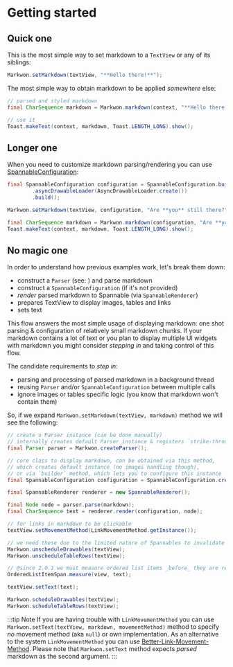 # Getting started

## Quick one

This is the most simple way to set markdown to a `TextView` or any of its siblings:

```java
Markwon.setMarkdown(textView, "**Hello there!**");
```

The most simple way to obtain markdown to be applied _somewhere_ else:

```java
// parsed and styled markdown
final CharSequence markdown = Markwon.markdown(context, "**Hello there!**");

// use it
Toast.makeText(context, markdown, Toast.LENGTH_LONG).show();
```

## Longer one

When you need to customize markdown parsing/rendering you can use [SpannableConfiguration](/docs/v2/configure.md):

```java
final SpannableConfiguration configuration = SpannableConfiguration.builder(context)
        .asyncDrawableLoader(AsyncDrawableLoader.create())
        .build();

Markwon.setMarkdown(textView, configuration, "Are **you** still there?");

final CharSequence markdown = Markwon.markdown(configuration, "Are **you** still there?");
Toast.makeText(context, markdown, Toast.LENGTH_LONG).show();
```

## No magic one

In order to understand how previous examples work, let's break them down:

* construct a `Parser` (see: <Link name="commonmark-java" />) and parse markdown
* construct a `SpannableConfiguration` (if it's not provided)
* *render* parsed markdown to Spannable (via `SpannableRenderer`)
* prepares TextView to display images, tables and links
* sets text

This flow answers the most simple usage of displaying markdown: one shot parsing
&amp; configuration of relatively small markdown chunks. If your markdown contains
a lot of text or you plan to display multiple UI widgets with markdown you might 
consider *stepping in* and taking control of this flow.

The candidate requirements to *step in*:
* parsing and processing of parsed markdown in a background thread
* reusing `Parser` and/or `SpannableConfiguration` between multiple calls
* ignore images or tables specific logic (you know that markdown won't contain them)

So, if we expand `Markwon.setMarkdown(textView, markdown)` method we will see the following:

```java
// create a Parser instance (can be done manually)
// internally creates default Parser instance & registers `strike-through` & `tables` extension
final Parser parser = Markwon.createParser();

// core class to display markdown, can be obtained via this method,
// which creates default instance (no images handling though),
// or via `builder` method, which lets you to configure this instance
final SpannableConfiguration configuration = SpannableConfiguration.create(context);

final SpannableRenderer renderer = new SpannableRenderer();

final Node node = parser.parse(markdown);
final CharSequence text = renderer.render(configuration, node);

// for links in markdown to be clickable
textView.setMovementMethod(LinkMovementMethod.getInstance());

// we need these due to the limited nature of Spannables to invalidate TextView
Markwon.unscheduleDrawables(textView);
Markwon.unscheduleTableRows(textView);

// @since 2.0.1 we must measure ordered list items _before_ they are rendered
OrderedListItemSpan.measure(view, text);

textView.setText(text);

Markwon.scheduleDrawables(textView);
Markwon.scheduleTableRows(textView);
```

:::tip Note
If you are having trouble with `LinkMovementMethod` you can use
`Markwon.setText(textView, markdown, movementMethod)` method <Badge text="1.0.6" /> to specify _no_ movement
method (aka `null`) or own implementation. As an alternative to the system `LinkMovementMethod`
you can use [Better-Link-Movement-Method](https://github.com/saket/Better-Link-Movement-Method).
Please note that `Markwon.setText` method expects _parsed_ markdown as the second argument.
:::